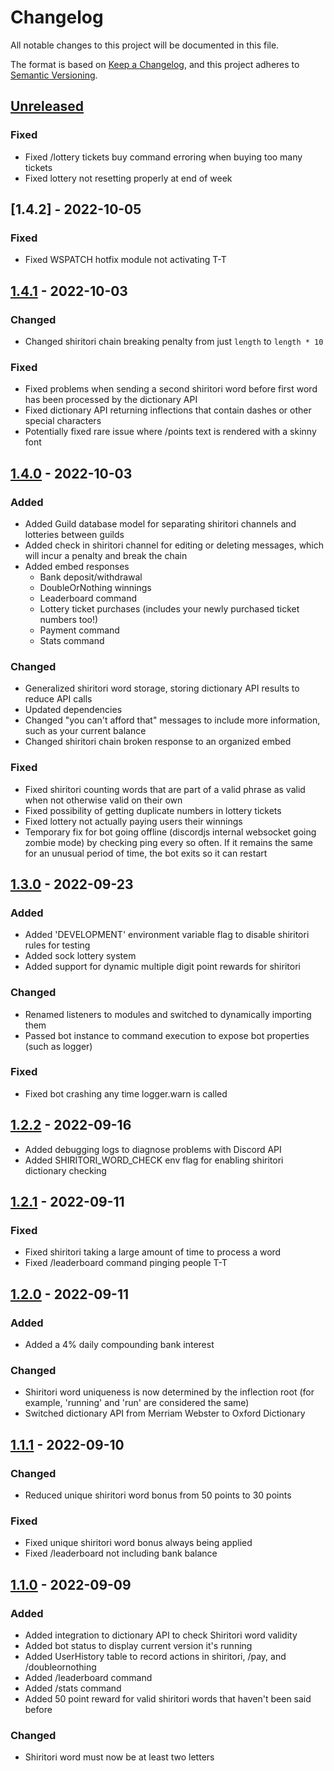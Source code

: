 # Changelog

All notable changes to this project will be documented in this file.

The format is based on [Keep a Changelog](https://keepachangelog.com/en/1.0.0/),
and this project adheres to [Semantic Versioning](https://semver.org/spec/v2.0.0.html).

## [Unreleased]

### Fixed

- Fixed /lottery tickets buy command erroring when buying too many tickets
- Fixed lottery not resetting properly at end of week

## [1.4.2] - 2022-10-05

### Fixed

- Fixed WSPATCH hotfix module not activating T-T

## [1.4.1] - 2022-10-03

### Changed

- Changed shiritori chain breaking penalty from just `length` to `length * 10`

### Fixed

- Fixed problems when sending a second shiritori word before first word has been processed by the dictionary API
- Fixed dictionary API returning inflections that contain dashes or other special characters
- Potentially fixed rare issue where /points text is rendered with a skinny font

## [1.4.0] - 2022-10-03

### Added

- Added Guild database model for separating shiritori channels and lotteries between guilds
- Added check in shiritori channel for editing or deleting messages, which will incur a penalty and break the chain
- Added embed responses
  - Bank deposit/withdrawal
  - DoubleOrNothing winnings
  - Leaderboard command
  - Lottery ticket purchases (includes your newly purchased ticket numbers too!)
  - Payment command
  - Stats command

### Changed

- Generalized shiritori word storage, storing dictionary API results to reduce API calls
- Updated dependencies
- Changed "you can't afford that" messages to include more information, such as your current balance
- Changed shiritori chain broken response to an organized embed

### Fixed

- Fixed shiritori counting words that are part of a valid phrase as valid when not otherwise valid on their own
- Fixed possibility of getting duplicate numbers in lottery tickets
- Fixed lottery not actually paying users their winnings
- Temporary fix for bot going offline (discordjs internal websocket going zombie mode) by checking ping every so often. If it remains the same for an unusual period of time, the bot exits so it can restart

## [1.3.0] - 2022-09-23

### Added

- Added 'DEVELOPMENT' environment variable flag to disable shiritori rules for testing
- Added sock lottery system
- Added support for dynamic multiple digit point rewards for shiritori

### Changed

- Renamed listeners to modules and switched to dynamically importing them
- Passed bot instance to command execution to expose bot properties (such as logger)

### Fixed

- Fixed bot crashing any time logger.warn is called

## [1.2.2] - 2022-09-16

- Added debugging logs to diagnose problems with Discord API
- Added SHIRITORI_WORD_CHECK env flag for enabling shiritori dictionary checking

## [1.2.1] - 2022-09-11

### Fixed

- Fixed shiritori taking a large amount of time to process a word
- Fixed /leaderboard command pinging people T-T

## [1.2.0] - 2022-09-11

### Added

- Added a 4% daily compounding bank interest

### Changed

- Shiritori word uniqueness is now determined by the inflection root (for example, 'running' and 'run' are considered the same)
- Switched dictionary API from Merriam Webster to Oxford Dictionary

## [1.1.1] - 2022-09-10

### Changed

- Reduced unique shiritori word bonus from 50 points to 30 points

### Fixed

- Fixed unique shiritori word bonus always being applied
- Fixed /leaderboard not including bank balance

## [1.1.0] - 2022-09-09

### Added

- Added integration to dictionary API to check Shiritori word validity
- Added bot status to display current version it's running
- Added UserHistory table to record actions in shiritori, /pay, and /doubleornothing
- Added /leaderboard command
- Added /stats command
- Added 50 point reward for valid shiritori words that haven't been said before

### Changed

- Shiritori word must now be at least two letters

[unreleased]: https://github.com/NeonWizard/sockbot-discord/compare/v1.4.2...HEAD
[1.4.1]: https://github.com/NeonWizard/sockbot-discord/compare/v1.4.1...v1.4.2
[1.4.1]: https://github.com/NeonWizard/sockbot-discord/compare/v1.4.0...v1.4.1
[1.4.0]: https://github.com/NeonWizard/sockbot-discord/compare/v1.3.0...v1.4.0
[1.3.0]: https://github.com/NeonWizard/sockbot-discord/compare/v1.2.2...v1.3.0
[1.2.2]: https://github.com/NeonWizard/sockbot-discord/compare/v1.2.1...v1.2.2
[1.2.1]: https://github.com/NeonWizard/sockbot-discord/compare/v1.2.0...v1.2.1
[1.2.0]: https://github.com/NeonWizard/sockbot-discord/compare/v1.1.1...v1.2.0
[1.1.1]: https://github.com/NeonWizard/sockbot-discord/compare/v1.1.0...v1.1.1
[1.1.0]: https://github.com/NeonWizard/sockbot-discord/compare/v1.0.0...v1.1.0
[1.0.0]: https://github.com/NeonWizard/sockbot-discord/releases/tag/v1.0.0

